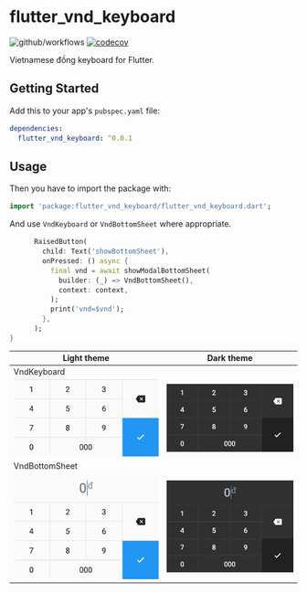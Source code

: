 # flutter_vnd_keyboard

![github/workflows](https://github.com/daohoangson/flutter-vnd_keyboard/workflows/Flutter/badge.svg)
[![codecov](https://codecov.io/gh/daohoangson/flutter-vnd_keyboard/branch/master/graph/badge.svg?token=UCX3ZZ60IU)](https://codecov.io/gh/daohoangson/flutter-vnd_keyboard)

Vietnamese đồng keyboard for Flutter.

## Getting Started

Add this to your app's `pubspec.yaml` file:

```yaml
dependencies:
  flutter_vnd_keyboard: ^0.0.1
```

## Usage

Then you have to import the package with:

```dart
import 'package:flutter_vnd_keyboard/flutter_vnd_keyboard.dart';
```

And use `VndKeyboard` or `VndBottomSheet` where appropriate.

```dart
      RaisedButton(
        child: Text('showBottomSheet'),
        onPressed: () async {
          final vnd = await showModalBottomSheet(
            builder: (_) => VndBottomSheet(),
            context: context,
          );
          print('vnd=$vnd');
        },
      );
}
```

| Light theme | Dark theme |
| ----------- | ---------- |
| VndKeyboard | |
| ![](./test/goldens/vnd_keyboard.phone_light.png) | ![](./test/goldens/vnd_keyboard.phone_dark.png) |
| VndBottomSheet | |
| ![](./test/goldens/vnd_bottom_sheet.phone_light.png) | ![](./test/goldens/vnd_bottom_sheet.phone_dark.png) |
